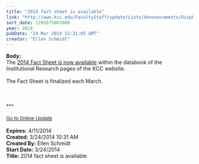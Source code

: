```yaml
---
title: "2014 fact sheet is available"
link: "http://www.kcc.edu/FacultyStaff/update/Lists/Announcements/DispForm.aspx?ID=1450"
sort_date: 1395675065000
year: 2014
pubDate: "24 Mar 2014 15:31:05 GMT"
creator: "Ellen Schmidt"
---
```


<div><b>Body:</b> <div class="ExternalClassAA83FB05D5BF4488A181232ED9E1F01C">
<div>The <a href="/Community/Collegeinfo/ie/ir/databook/Documents/FACT_SHEET_2014.pdf">2014 Fact Sheet is now available</a> within the databook of the  Institutional Research pages of the KCC website.</div>
<div> </div>
<div>The Fact Sheet is finalized each March.<br /></div>
<div> </div>
<div><br /> </div>
<div>
<div><font size="2">***</font></div>
<div><font size="2"></font> </div>
<div><font size="2"></font></div>
<div><font size="2"><a href="/FacultyStaff/update/Pages/dailyupdate.aspx">Go to Online Update</a></font></div>
<div><font size="2"></font></div><br /></div></div></div>
<div><b>Expires:</b> 4/11/2014</div>
<div><b>Created:</b> 3/24/2014 10:31 AM</div>
<div><b>Created By:</b> Ellen Schmidt</div>
<div><b>Start Date:</b> 3/24/2014</div>
<div><b>Title:</b> 2014 fact sheet is available</div>
